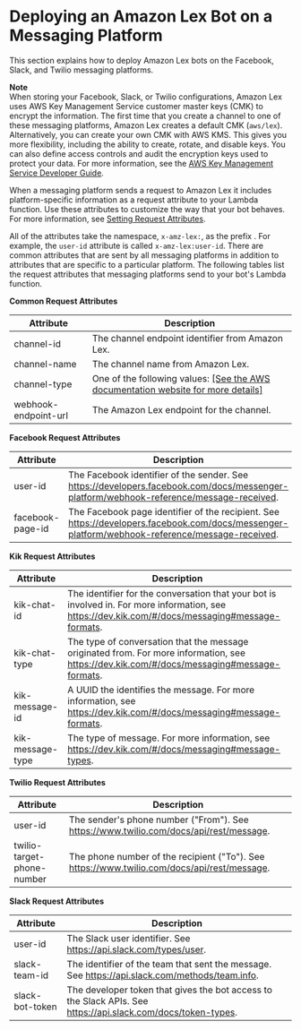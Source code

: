 # Deploying an Amazon Lex Bot on a Messaging Platform<a name="example1"></a>

This section explains how to deploy Amazon Lex bots on the Facebook, Slack, and Twilio messaging platforms\. 

**Note**  
When storing your Facebook, Slack, or Twilio configurations, Amazon Lex uses AWS Key Management Service customer master keys \(CMK\) to encrypt the information\. The first time that you create a channel to one of these messaging platforms, Amazon Lex creates a default CMK \(`aws/lex`\)\. Alternatively, you can create your own CMK with AWS KMS\. This gives you more flexibility, including the ability to create, rotate, and disable keys\. You can also define access controls and audit the encryption keys used to protect your data\. For more information, see the [AWS Key Management Service Developer Guide](http://docs.aws.amazon.com/kms/latest/developerguide/)\.

When a messaging platform sends a request to Amazon Lex it includes platform\-specific information as a request attribute to your Lambda function\. Use these attributes to customize the way that your bot behaves\. For more information, see [Setting Request Attributes](context-mgmt-request-attribs.md)\.

All of the attributes take the namespace, `x-amz-lex:`, as the prefix \. For example, the `user-id` attribute is called `x-amz-lex:user-id`\. There are common attributes that are sent by all messaging platforms in addition to attributes that are specific to a particular platform\. The following tables list the request attributes that messaging platforms send to your bot's Lambda function\.


**Common Request Attributes**  

| Attribute | Description | 
| --- | --- | 
| channel\-id | The channel endpoint identifier from Amazon Lex\. | 
| channel\-name | The channel name from Amazon Lex\. | 
| channel\-type |  One of the following values: [\[See the AWS documentation website for more details\]](http://docs.aws.amazon.com/lex/latest/dg/example1.html)  | 
| webhook\-endpoint\-url | The Amazon Lex endpoint for the channel\. | 


**Facebook Request Attributes**  

| Attribute | Description | 
| --- | --- | 
| user\-id | The Facebook identifier of the sender\. See [https://developers\.facebook\.com/docs/messenger\-platform/webhook\-reference/message\-received](https://developers.facebook.com/docs/messenger-platform/webhook-reference/message-received)\. | 
| facebook\-page\-id | The Facebook page identifier of the recipient\. See [https://developers\.facebook\.com/docs/messenger\-platform/webhook\-reference/message\-received](https://developers.facebook.com/docs/messenger-platform/webhook-reference/message-received)\. | 


**Kik Request Attributes**  

| Attribute | Description | 
| --- | --- | 
| kik\-chat\-id | The identifier for the conversation that your bot is involved in\. For more information, see [https://dev\.kik\.com/\#/docs/messaging\#message\-formats](https://dev.kik.com/#/docs/messaging#message-formats)\. | 
| kik\-chat\-type | The type of conversation that the message originated from\. For more information, see [https://dev\.kik\.com/\#/docs/messaging\#message\-formats](https://dev.kik.com/#/docs/messaging#message-formats)\. | 
| kik\-message\-id | A UUID the identifies the message\. For more information, see [https://dev\.kik\.com/\#/docs/messaging\#message\-formats](https://dev.kik.com/#/docs/messaging#message-formats)\. | 
| kik\-message\-type | The type of message\. For more information, see [https://dev\.kik\.com/\#/docs/messaging\#message\-types](https://dev.kik.com/#/docs/messaging#message-types)\. | 


**Twilio Request Attributes**  

| Attribute | Description | 
| --- | --- | 
| user\-id | The sender's phone number \("From"\)\. See [https://www\.twilio\.com/docs/api/rest/message](https://www.twilio.com/docs/api/rest/message)\. | 
| twilio\-target\-phone\-number | The phone number of the recipient \("To"\)\. See [https://www\.twilio\.com/docs/api/rest/message](https://www.twilio.com/docs/api/rest/message)\. | 


**Slack Request Attributes**  

| Attribute | Description | 
| --- | --- | 
| user\-id | The Slack user identifier\. See [https://api\.slack\.com/types/user](https://api.slack.com/types/user)\. | 
| slack\-team\-id | The identifier of the team that sent the message\. See [https://api\.slack\.com/methods/team\.info](https://api.slack.com/methods/team.info)\. | 
| slack\-bot\-token | The developer token that gives the bot access to the Slack APIs\. See [https://api\.slack\.com/docs/token\-types](https://api.slack.com/docs/token-types)\. | 